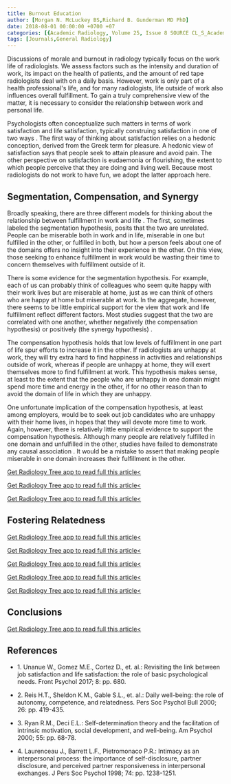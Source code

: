 ```yaml
---
title: Burnout Education
author: [Morgan N. McLuckey BS,Richard B. Gunderman MD PhD]
date: 2018-08-01 00:00:00 +0700 +07
categories: [{Academic Radiology, Volume 25, Issue 8 SOURCE CL_S_AcademicRadiologyVolume25Issue8 1}]
tags: [Journals,General Radiology]
---
```

Discussions of morale and burnout in radiology typically focus on the work life of radiologists. We assess factors such as the intensity and duration of work, its impact on the health of patients, and the amount of red tape radiologists deal with on a daily basis. However, work is only part of a health professional's life, and for many radiologists, life outside of work also influences overall fulfillment. To gain a truly comprehensive view of the matter, it is necessary to consider the relationship between work and personal life.

Psychologists often conceptualize such matters in terms of work satisfaction and life satisfaction, typically construing satisfaction in one of two ways . The first way of thinking about satisfaction relies on a hedonic conception, derived from the Greek term for pleasure. A hedonic view of satisfaction says that people seek to attain pleasure and avoid pain. The other perspective on satisfaction is eudaemonia or flourishing, the extent to which people perceive that they are doing and living well. Because most radiologists do not work to have fun, we adopt the latter approach here.

## Segmentation, Compensation, and Synergy

Broadly speaking, there are three different models for thinking about the relationship between fulfillment in work and life . The first, sometimes labeled the segmentation hypothesis, posits that the two are unrelated. People can be miserable both in work and in life, miserable in one but fulfilled in the other, or fulfilled in both, but how a person feels about one of the domains offers no insight into their experience in the other. On this view, those seeking to enhance fulfillment in work would be wasting their time to concern themselves with fulfillment outside of it.

There is some evidence for the segmentation hypothesis. For example, each of us can probably think of colleagues who seem quite happy with their work lives but are miserable at home, just as we can think of others who are happy at home but miserable at work. In the aggregate, however, there seems to be little empirical support for the view that work and life fulfillment reflect different factors. Most studies suggest that the two are correlated with one another, whether negatively (the compensation hypothesis) or positively (the synergy hypothesis) .

The compensation hypothesis holds that low levels of fulfillment in one part of life spur efforts to increase it in the other. If radiologists are unhappy at work, they will try extra hard to find happiness in activities and relationships outside of work, whereas if people are unhappy at home, they will exert themselves more to find fulfillment at work. This hypothesis makes sense, at least to the extent that the people who are unhappy in one domain might spend more time and energy in the other, if for no other reason than to avoid the domain of life in which they are unhappy.

One unfortunate implication of the compensation hypothesis, at least among employers, would be to seek out job candidates who are unhappy with their home lives, in hopes that they will devote more time to work. Again, however, there is relatively little empirical evidence to support the compensation hypothesis. Although many people are relatively fulfilled in one domain and unfulfilled in the other, studies have failed to demonstrate any causal association . It would be a mistake to assert that making people miserable in one domain increases their fulfillment in the other.

[Get Radiology Tree app to read full this article<](https://clinicalpub.com/app)

[Get Radiology Tree app to read full this article<](https://clinicalpub.com/app)

[Get Radiology Tree app to read full this article<](https://clinicalpub.com/app)

## Fostering Relatedness

[Get Radiology Tree app to read full this article<](https://clinicalpub.com/app)

[Get Radiology Tree app to read full this article<](https://clinicalpub.com/app)

[Get Radiology Tree app to read full this article<](https://clinicalpub.com/app)

[Get Radiology Tree app to read full this article<](https://clinicalpub.com/app)

[Get Radiology Tree app to read full this article<](https://clinicalpub.com/app)

## Conclusions

[Get Radiology Tree app to read full this article<](https://clinicalpub.com/app)

## References

- 1\. Unanue W., Gomez M.E., Cortez D., et. al.: Revisiting the link between job satisfaction and life satisfaction: the role of basic psychological needs. Front Psychol 2017; 8: pp. 680.


- 2\. Reis H.T., Sheldon K.M., Gable S.L., et. al.: Daily well-being: the role of autonomy, competence, and relatedness. Pers Soc Psychol Bull 2000; 26: pp. 419-435.


- 3\. Ryan R.M., Deci E.L.: Self-determination theory and the facilitation of intrinsic motivation, social development, and well-being. Am Psychol 2000; 55: pp. 68-78.


- 4\. Laurenceau J., Barrett L.F., Pietromonaco P.R.: Intimacy as an interpersonal process: the importance of self-disclosure, partner disclosure, and perceived partner responsiveness in interpersonal exchanges. J Pers Soc Psychol 1998; 74: pp. 1238-1251.